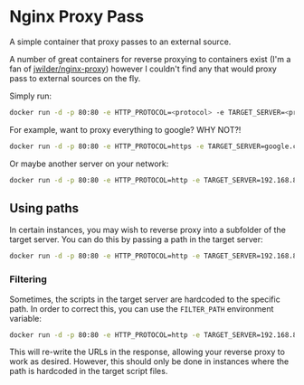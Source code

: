 # Nginx Proxy Pass

A simple container that proxy passes to an external source.

A number of great containers for reverse proxying to containers exist (I'm a fan of [jwilder/nginx-proxy](https://github.com/jwilder/nginx-proxy)) however I couldn't find any that would proxy pass to external sources on the fly.

Simply run:

```bash
docker run -d -p 80:80 -e HTTP_PROTOCOL=<protocol> -e TARGET_SERVER=<proxy location> guysoft/nginx-proxy-pass
```

For example, want to proxy everything to google? WHY NOT?!

```bash
docker run -d -p 80:80 -e HTTP_PROTOCOL=https -e TARGET_SERVER=google.com guysoft/nginx-proxy-pass
```

Or maybe another server on your network:

```bash
docker run -d -p 80:80 -e HTTP_PROTOCOL=http -e TARGET_SERVER=192.168.8.15:8080 guysoft/nginx-proxy-pass
```

## Using paths

In certain instances, you may wish to reverse proxy into a subfolder of the target server. You can do this by passing a path in the target server:

```bash
docker run -d -p 80:80 -e HTTP_PROTOCOL=http -e TARGET_SERVER=192.168.8.15:8080/path guysoft/nginx-proxy-pass
```

### Filtering

Sometimes, the scripts in the target server are hardcoded to the specific path. In order to correct this, you can use the ```FILTER_PATH``` environment variable:

```bash
docker run -d -p 80:80 -e HTTP_PROTOCOL=http -e TARGET_SERVER=192.168.8.15:8080/path -e FILTER_PATH=1 guysoft/nginx-proxy-pass
```

This will re-write the URLs in the response, allowing your reverse proxy to work as desired. However, this should only be done in instances where the path is hardcoded in the target script files.